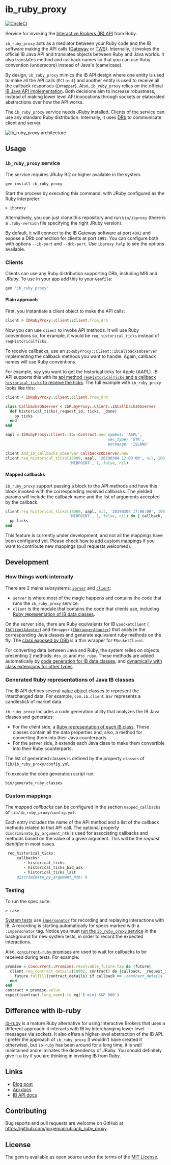 # ib_ruby_proxy

[![CircleCI](https://circleci.com/gh/jorgemanrubia/ib_ruby_proxy.svg?style=svg)](https://circleci.com/gh/jorgemanrubia/ib_ruby_proxy)

Service for invoking the [Interactive Brokers (IB) API](https://www.interactivebrokers.com/en/index.php?f=5041) from Ruby.

`ib_ruby_proxy` acts as a mediator between your Ruby code and the IB software making the API calls ([Gateway](https://www.interactivebrokers.com/en/index.php?f=16457) or [TWS](https://www.interactivebrokers.com/en/index.php?f=16457)). Internally, it invokes the official IB Java API and translates objects between Ruby and Java worlds. It also translates method and callback names so that you can use Ruby convention (underscore) instead of Java's (camelcase).

By design, `ib_ruby_proxy` mimics the IB API design where one entity is used to make all the API calls (`EClient`) and another entity is used to receive all the callback responses (`EWrapper`). Also, `ib_ruby_proxy` relies on the official [IB Java API implementation](https://interactivebrokers.github.io). Both decisions aim to increase robustness, instead of making lower level API invocations through sockets or elaborated abstractions over how the API works.

The `ib_ruby_proxy` service needs JRuby installed. Clients of the service can use any standard Ruby distribution. Internally, it uses [DRb](https://ruby-doc.org/stdlib-2.6.3/libdoc/drb/rdoc/DRb.html) to communicate client and server.

![ib_ruby_proxy architecture](docs/images/architecture.png)

## Usage

### `ib_ruby_proxy` service

The service requires JRuby 9.2 or higher available in the system.

```
gem install ib_ruby_proxy
```

Start the process by executing this command, with JRuby configured as the Ruby interpreter:

```
> ibproxy
```

Alternatively, you can just clone this repository and run `bin/ibproxy` (there is a `.ruby-version` file specifying the right JRuby version).

By default, it will connect to the IB Gateway software at port `4002` and expose a DRb connection for clients at port `1992`. You can configure both with options `--ib-port` and `--drb-port`. Use `ibproxy help` to see the options available.

### Clients

Clients can use any Ruby distribution supporting DRb, including MRI and JRuby. To use in your app add this to your `Gemfile`:

```ruby
gem 'ib_ruby_proxy'
```

#### Plain approach

First, you instantiate a client object to make the API calls:

```ruby
client = IbRubyProxy::Client::Client.from_drb
```

Now you can use `client` to invoke API methods. It will use Ruby conventions so, for example, it would be `req_historical_ticks` instead of `reqHistoricalTicks`.

To receive callbacks, use an `IbRubyProxy::Client::IbCallbacksObserver` implementing the callback methods you want to handle. Again, callback names will use Ruby conventions.

For example, say you want to get the historical ticks for Apple (AAPL). IB API supports this with its [api method `reqHistoricalTicks` and a callback `historical_ticks` to receive the ticks](https://interactivebrokers.github.io/tws-api/historical_time_and_sales.html). The full example with `ib_ruby_proxy` looks like this:

```ruby
client = IbRubyProxy::Client::Client.from_drb

class CallbacksObserver < IbRubyProxy::Client::IbCallbacksObserver
  def historical_ticks(_request_id, ticks, _done)
    pp ticks
  end
end

aapl = IbRubyProxy::Client::Ib::Contract.new symbol: 'AAPL',
                                             sec_type: 'STK',
                                             exchange: 'ISLAND'

client.add_ib_callbacks_observer CallbacksObserver.new
client.req_historical_ticks(18009, aapl, '20190304 12:00:00', nil, 100,
                            'MIDPOINT', 1, false, nil)
```



#### Mapped callbacks

`ib_ruby_proxy` support passing a block to the API methods and have this block invoked with the corresponding received callbacks. The yielded params will include the callback name and the list of arguments accepted by the callback.

```ruby
client.req_historical_ticks(18009, aapl, nil, '20190304 17:00:00', 100,
                            'MIDPOINT', 1, false, nil) do |_callback, _request_id, ticks, _done|
  pp ticks
end
```

This feature is currently under development, and not all the mappings have been configured yet. Please check [how to add custom mappings](#custom-mappings) if you want to contribute new mappings (pull requests welcomed).

## Development

### How things work internally

There are 2 mains subsystems: [`server`](https://github.com/jorgemanrubia/ib_ruby_proxy/tree/aa4875dbeac27eeae4f7e71825761b86cdcce342/lib/ib_ruby_proxy/server) and [`client`](https://github.com/jorgemanrubia/ib_ruby_proxy/tree/aa4875dbeac27eeae4f7e71825761b86cdcce342/lib/ib_ruby_proxy/client):

- `server` is where most of the magic happens and contains the code that runs the `ib_ruby_proxy` service.
- `client` is the module that contains the code that clients use, including [Ruby representation of IB data classes](https://github.com/jorgemanrubia/ib_ruby_proxy/tree/aa4875dbeac27eeae4f7e71825761b86cdcce342/lib/ib_ruby_proxy/client/ib).

On the server side, there are Ruby equivalents for IB `ESocketClient` ( [`IbClientAdapter`](https://github.com/jorgemanrubia/ib_ruby_proxy/blob/bf4dbba5bf21f0f7cc9b2754244b8af939ad8c8a/lib/ib_ruby_proxy/server/ib_client_adapter.rb)) and `EWrapper` ([`IbWrapperAdapter`](https://github.com/jorgemanrubia/ib_ruby_proxy/blob/3ef8db78cfa3483b1dd93e2ef2ad360f140104f9/lib/ib_ruby_proxy/server/ib_wrapper_adapter.rb)) that analyze the corresponding Java classes and generate equivalent ruby methods on the fly. The [class exposed by DBb](https://github.com/jorgemanrubia/ib_ruby_proxy/blob/aa4875dbeac27eeae4f7e71825761b86cdcce342/lib/ib_ruby_proxy/client/client.rb) is a thin wrapper for `ESocketClient`.

For converting data between Java and Ruby, the system relies on objects presenting 2 methods: `#to_ib` and `#to_ruby`. These methods are added automatically by [code generation for IB data classes](#generated-ruby-representations-of-java-ib-classes), and [dynamically with class extensions for other types](https://github.com/jorgemanrubia/ib_ruby_proxy/tree/31e688ed7e34790e07d9361970a2a6c66c234463/lib/ib_ruby_proxy/server/ext).

### Generated Ruby representations of Java IB classes

The IB API defines several [value object](https://martinfowler.com/bliki/ValueObject.html) classes to represent the interchanged data. For example, `com.ib.client.Bar` represents a candlestick of market data.

`ib_ruby_proxy` includes a code generation utility that analyzes the IB Java classes and generates:

- For the client side, a [Ruby representation of each IB class](https://www.rubydoc.info/github/jorgemanrubia/ib_ruby_proxy/IbRubyProxy/Client/Ib). These classes contain all the data properties and, also, a method for converting them into their Java counterparts.
- For the server side, it extends each Java class to make them convertible into their Ruby counterparts.

The list of generated classes is defined by the property `classes` of `lib/ib_ruby_proxy/config.yml`.

To execute the code generation script run:

```
bin/generate_ruby_classes
```

### Custom mappings

The *mapped callbacks* can be configured in the section `mapped_callbacks` of `lib/ib_ruby_proxy/config.yml`.

Each entry includes the name of the API method and a list of the callback methods related to that API call. The optional property `discriminate_by_argument_nth` is used for associating callbacks and methods based on the value of a given argument. This will be the *request identifier* in most cases.

```ruby
 req_historical_ticks:
     callbacks:
        - historical_ticks
        - historical_ticks_bid_ask
        - historical_ticks_last
     discriminate_by_argument_nth: 0
```

### Testing

To run the spec suite:

```
> rake
```

[System tests](https://github.com/jorgemanrubia/ib_ruby_proxy/tree/master/spec/ib_ruby_proxy/system) use [`impersonator`](https://github.com/jorgemanrubia/impersonator) for recording and replaying interactions with IB. A recording is starting automatically for specs marked with a `:impersonator` tag. Notice you must [run the `ib_ruby_proxy` service](#ib_ruby_proxy-service) in the background for new system tests, in order to record the expected interactions.

Also, [`concurrent-ruby` promises](https://github.com/ruby-concurrency/concurrent-ruby#general-purpose-concurrency-abstractions) are used to wait for callbacks to be received during tests. For example:

```ruby
promise = Concurrent::Promises.resolvable_future.tap do |future|
  client.req_contract_details(18002, contract) do |callback, _request_id, contract_details|
    future.fulfill(contract_details) if callback == :contract_details
  end
end
contract = promise.value
expect(contract.long_name).to eq('E-mini S&P 500')
```

## Difference with ib-ruby

[ib-ruby](https://github.com/ib-ruby/ib-ruby) is a mature Ruby alternative for using Interactive Brokers that uses a different approach: it interacts with IB by interchanging lower level messages via sockets. It also offers a higher-level abstraction of the IB API. I prefer the approach of `ib_ruby_proxy` (I wouldn't have created it otherwise), but `ib-ruby` has been around for a long time, it is well maintained and eliminates the dependency of JRuby. You should definitely give it a try if you are thinking in invoking IB from Ruby.

## Links

- [Blog post](https://www.jorgemanrubia.com/2019/07/07/invoke_the_interactive_brokers_api_from_ruby/)
- [Api docs](https://www.rubydoc.info/github/jorgemanrubia/ib_ruby_proxy)
- [IB API docs](https://interactivebrokers.github.io/tws-api/annotated.html)

## Contributing

Bug reports and pull requests are welcome on GitHub at https://github.com/jorgemanrubia/ib_ruby_proxy.

## License

The gem is available as open source under the terms of the [MIT License](https://opensource.org/licenses/MIT).
